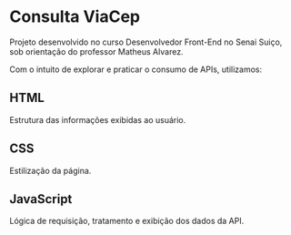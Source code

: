 
# Consulta ViaCep

Projeto desenvolvido no curso Desenvolvedor Front-End no Senai Suiço, sob orientação do professor Matheus Alvarez.

Com o intuito de explorar e praticar o consumo de APIs, utilizamos:

## HTML 
Estrutura das informações exibidas ao usuário.

## CSS 
Estilização da página.

## JavaScript
Lógica de requisição, tratamento e exibição dos dados da API.
